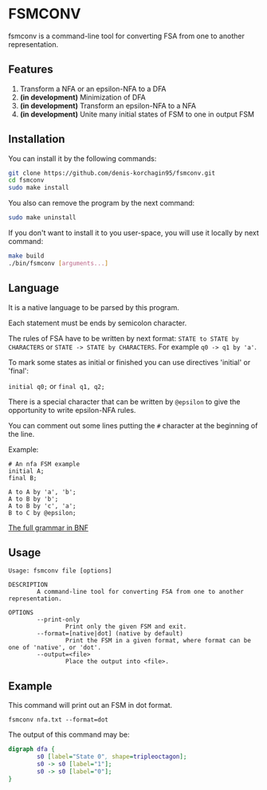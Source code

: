 # FSMCONV
fsmconv is a command-line tool for converting FSA from one to another representation.

## Features

  1. Transform a NFA or an epsilon-NFA to a DFA
  2. **(in development)** Minimization of DFA
  3. **(in development)** Transform an epsilon-NFA to a NFA
  4. **(in development)** Unite many initial states of FSM to one in output FSM

## Installation

You can install it by the following commands:

```bash
git clone https://github.com/denis-korchagin95/fsmconv.git
cd fsmconv
sudo make install
```

You also can remove the program by the next command:

```bash
sudo make uninstall
```

If you don't want to install it to you user-space, you will use it locally by next command:

```bash
make build
./bin/fsmconv [arguments...]
```

## Language

It is a native language to be parsed by this program.

Each statement must be ends by semicolon character.

The rules of FSA have to be written by next format: `STATE to STATE by CHARACTERS` or `STATE -> STATE by CHARACTERS`. 
For example `q0 -> q1 by 'a'`.

To mark some states as initial or finished you can use directives 'initial' or 'final':

`initial q0;` or `final q1, q2;`

There is a special character that can be written by `@epsilon` to give the opportunity to write epsilon-NFA rules.

You can comment out some lines putting the `#` character at the beginning of the line.

Example:

```
# An nfa FSM example
initial A;
final B;

A to A by 'a', 'b';
A to B by 'b';
A to B by 'c', 'a';
B to C by @epsilon;
```

[The full grammar in BNF](./lang-grammar.txt)

## Usage

```
Usage: fsmconv file [options]

DESCRIPTION
        A command-line tool for converting FSA from one to another representation.

OPTIONS
        --print-only
                Print only the given FSM and exit.
        --format=[native|dot] (native by default)
                Print the FSM in a given format, where format can be one of 'native', or 'dot'.
        --output=<file>
                Place the output into <file>.
```

## Example

This command will print out an FSM in dot format.

```
fsmconv nfa.txt --format=dot
```

The output of this command may be:

```dot
digraph dfa {
        s0 [label="State 0", shape=tripleoctagon];
        s0 -> s0 [label="1"];
        s0 -> s0 [label="0"];
}
```
